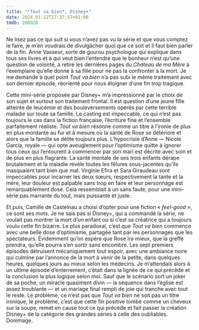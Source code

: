 ```yaml
---
title: "*Tout va bien*, Disney+"
date: 2024-01-22T17:37:57+01:00
tmdb: 208920
---
```


Ne lisez pas ce qui suit si vous n’avez pas vu la série et que vous comptez le faire, je m’en voudrais de divulgâcher quoi que ce soit et il faut bien parler de la fin. Anne Vasseur, sorte de gourou psychologue qui explique dans tous ses livres et à qui veut bien l’entendre que le bonheur n’est qu’une question de volonté, a retiré les dernières pages du *Chateau de ma Mère* à l’exemplaire qu’elle donne à sa fille pour ne pas la confronter à la mort. Je me demande à quel point *Tout va bien* n’a pas subi le même traitement avec son dernier épisode, réorienté pour nous éloigner d’une fin trop tragique. 

Cette mini-série proposée par Disney+ m’a impressionné par le choix de son sujet et surtout son traitement frontal. Il est question d’une jeune fille atteinte de leucémie et des bouleversements opérés par cette terrible maladie sur toute sa famille. Le casting est impeccable, ce qui n’est pas toujours le cas dans la fiction française, l’écriture fine et l’ensemble parfaitement réaliste. *Tout va bien* résonne comme un titre à l’ironie de plus en plus mordante au fur et à mesure où la santé de Rose se détériore et alors que la famille se délite toujours plus. L’hypocrisie d’Anne — Nicole Garcia, royale — qui opte aveuglement pour l’optimisme quitte à ignorer tous ceux qui l’entourent à commencer par son mari est décrite avec soin et de plus en plus flagrante. La santé mentale de ses trois enfants dérape brutalement et la maladie révèle toutes les fêlures sous-jacentes qu’ils masquaient tant bien que mal. Virginie Efira et Sara Giraudeau sont impeccables pour incarner les deux sœurs, respectivement la tante et la mère, leur douleur est palpable sans trop en faire et leur personnage est remarquablement dosé. Cela ressemblait à un sans faute, pour une mini-série pas marrante du tout, mais puissante et juste.

Et puis, Camille de Castelnau a choisi d’opter pour une fiction « *feel-good* », ce sont ses mots. Je ne sais pas si Disney+, qui a commandé la série, ne voulait pas montrer la mort d’un enfant ou si c’est sa créatrice qui a toujours voulu cette fin bizarre. Le plus paradoxal, c’est que *Tout va bien* commence avec une belle dose d’optimisme, partagée tant par les personnages que les spectateurs. Évidemment qu’on espère que Rose ira mieux, que la greffe prendra, qu’elle pourra s’en sortir sans encombre. Les sept premiers épisodes détruisent mécaniquement tout espoir, avec une ambiance noire qui culmine par l’annonce de la mort à venir de la petite, dans quelques heures, quelques jours au mieux selon les médecins. Je m’attendais alors à un ultime épisode d’enterrement, c’était dans la lignée de ce qui précède et la conclusion la plus logique selon moi. Sauf que le scénario sort un joker de sa poche, un miracle quasiment divin — la séquence dans l’église est assez troublante — et un mariage final rempli de joie qui tranche avec tout le reste. Le problème, ce n’est pas que *Tout va bien* ne soit pas un titre ironique, le problème, c’est que cette fin positive tombe comme un cheveux sur la soupe, remet en cause tout ce qui précède et fait passer la création Disney+ de la catégorie des grandes séries à celle des oubliables. Dommage. 